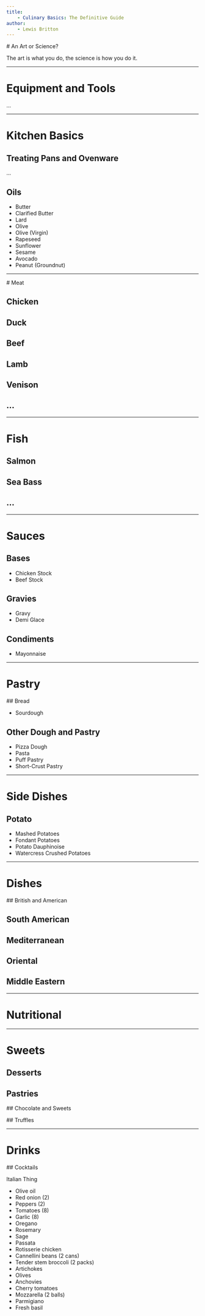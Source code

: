 ```yaml
---
title:
    - Culinary Basics: The Definitive Guide
author:
    - Lewis Britton
---
```


# An Art or Science?

The art is what you do, the science is how you do it.

---

# Equipment and Tools

...

---

# Kitchen Basics

## Treating Pans and Ovenware

...

## Oils

-   Butter
-   Clarified Butter
-   Lard
-   Olive
-   Olive (Virgin)
-   Rapeseed
-   Sunflower
-   Sesame
-   Avocado
-   Peanut (Groundnut)

---

# Meat

## Chicken

## Duck

## Beef

## Lamb

## Venison

## ...

---

# Fish

## Salmon

## Sea Bass

## ...

---

# Sauces

## Bases

-   Chicken Stock
-   Beef Stock

## Gravies

-   Gravy
-   Demi Glace

## Condiments

-   Mayonnaise

---

# Pastry

## Bread

-   Sourdough

## Other Dough and Pastry

-   Pizza Dough
-   Pasta
-   Puff Pastry
-   Short-Crust Pastry

---

# Side Dishes

## Potato

-   Mashed Potatoes
-   Fondant Potatoes
-   Potato Dauphinoise
-   Watercress Crushed Potatoes

---

# Dishes

## British and American

## South American

## Mediterranean

## Oriental

## Middle Eastern

---

# Nutritional

---

# Sweets

## Desserts

## Pastries

## Chocolate and Sweets

## Truffles

---

# Drinks

## Cocktails

Italian Thing

-   Olive oil
-   Red onion (2)
-   Peppers (2)
-   Tomatoes (8)
-   Garlic (8)
-   Oregano
-   Rosemary
-   Sage
-   Passata
-   Rotisserie chicken
-   Cannellini beans (2 cans)
-   Tender stem broccoli (2 packs)
-   Artichokes
-   Olives
-   Anchovies
-   Cherry tomatoes
-   Mozzarella (2 balls)
-   Parmigiano
-   Fresh basil
